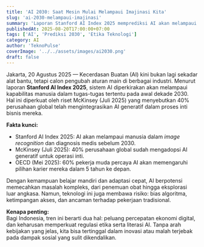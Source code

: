 ```yaml
---
title: 'AI 2030: Saat Mesin Mulai Melampaui Imajinasi Kita'
slug: 'ai-2030-melampaui-imajinasi'
summary: 'Laporan Stanford AI Index 2025 memprediksi AI akan melampaui manusia di bidang tertentu sebelum 2030. Artikel ini menyoroti potensi dan tantangan etisnya.'
publishedAt: 2025-08-20T17:00:00+07:00
tags: ['AI', 'Prediksi 2030', 'Etika Teknologi']
category: AI
author: 'TeknoPulse'
coverImage: '../../assets/images/ai2030.png'
draft: false
---
```


Jakarta, 20 Agustus 2025 — Kecerdasan Buatan (AI) kini bukan lagi sekadar alat bantu, tetapi calon pengubah aturan main di berbagai industri. Menurut laporan **Stanford AI Index 2025**, sistem AI diperkirakan akan melampaui kapabilitas manusia dalam tugas-tugas tertentu pada awal dekade 2030. Hal ini diperkuat oleh riset McKinsey (Juli 2025) yang menyebutkan 40% perusahaan global telah mengintegrasikan AI generatif dalam proses inti bisnis mereka.

**Fakta kunci:**

- Stanford AI Index 2025: AI akan melampaui manusia dalam _image recognition_ dan diagnosis medis sebelum 2030.
- McKinsey (Juli 2025): 40% perusahaan global sudah mengadopsi AI generatif untuk operasi inti.
- OECD (Mei 2025): 60% pekerja muda percaya AI akan memengaruhi pilihan karier mereka dalam 5 tahun ke depan.

Dengan kemampuan belajar mandiri dan adaptasi cepat, AI berpotensi memecahkan masalah kompleks, dari penemuan obat hingga eksplorasi luar angkasa. Namun, teknologi ini juga membawa risiko: bias algoritma, ketimpangan akses, dan ancaman terhadap pekerjaan tradisional.

**Kenapa penting:**  
Bagi Indonesia, tren ini berarti dua hal: peluang percepatan ekonomi digital, dan keharusan memperkuat regulasi etika serta literasi AI. Tanpa arah kebijakan yang jelas, kita bisa tertinggal dalam inovasi atau malah terjebak pada dampak sosial yang sulit dikendalikan.
